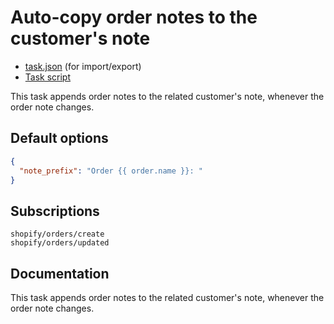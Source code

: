 # Auto-copy order notes to the customer's note

* [task.json](../../tasks/auto-copy-order-notes-to-the-customers-note.json) (for import/export)
* [Task script](./script.liquid)

This task appends order notes to the related customer's note, whenever the order note changes.

## Default options

```json
{
  "note_prefix": "Order {{ order.name }}: "
}
```

## Subscriptions

```liquid
shopify/orders/create
shopify/orders/updated
```

## Documentation

This task appends order notes to the related customer's note, whenever the order note changes.
